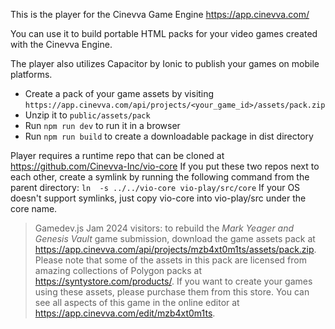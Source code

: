 This is the player for the Cinevva Game Engine https://app.cinevva.com/

You can use it to build portable HTML packs for your video games created with the Cinevva Engine.

The player also utilizes Capacitor by Ionic to publish your games on mobile platforms.

* Create a pack of your game assets by visiting `https://app.cinevva.com/api/projects/<your_game_id>/assets/pack.zip`
* Unzip it to `public/assets/pack`
* Run `npm run dev` to run it in a browser
* Run `npm run build` to create a downloadable package in dist directory

Player requires a runtime repo that can be cloned at https://github.com/Cinevva-Inc/vio-core
If you put these two repos next to each other, create a symlink by running the following command from the parent directory:
`ln  -s ../../vio-core vio-play/src/core`
If your OS doesn't support symlinks, just copy vio-core into vio-play/src under the core name.

> Gamedev.js Jam 2024 visitors: to rebuild the *Mark Yeager and Genesis Vault* game submission, download the game assets pack at https://app.cinevva.com/api/projects/mzb4xt0m1ts/assets/pack.zip. Please note that some of the assets in this pack are licensed from amazing collections of Polygon packs at https://syntystore.com/products/. If you want to create your games using these assets, please purchase them from this store. You can see all aspects of this game in the online editor at https://app.cinevva.com/edit/mzb4xt0m1ts.
